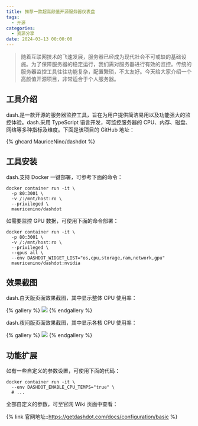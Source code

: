 ```yaml
---
title: 推荐一款超高颜值开源服务器仪表盘
tags:
  - 开源
categories:
  - 资源分享
date: 2024-03-13 00:00:00
---
```


> 随着互联网技术的飞速发展，服务器已经成为现代社会不可或缺的基础设施。为了保障服务器的稳定运行，我们需对服务器进行有效的监控。传统的服务器监控工具往往功能复杂，配置繁琐，不太友好。今天给大家介绍一个高颜值开源项目，非常适合于个人服务器。

<!-- more -->

## 工具介绍

dash.是一款开源的服务器监控工具，旨在为用户提供简洁易用以及功能强大的监控体验。dash.采用 TypeScript 语言开发，可监控服务器的 CPU、内存、磁盘、网络等多种指标及维度。下面是该项目的 GitHub 地址：

{% ghcard MauriceNino/dashdot %}

## 工具安装

dash.支持 Docker 一键部署，可参考下面的命令：

```
docker container run -it \
  -p 80:3001 \
  -v /:/mnt/host:ro \
  --privileged \
  mauricenino/dashdot
```

如需要监控 GPU 数据，可使用下面的命令部署：

```
docker container run -it \
  -p 80:3001 \
  -v /:/mnt/host:ro \
  --privileged \
  --gpus all \
  --env DASHDOT_WIDGET_LIST="os,cpu,storage,ram,network,gpu"
  mauricenino/dashdot:nvidia
```

## 效果截图

dash.白天版页面效果截图，其中显示整体 CPU 使用率：

{% gallery %}
![](https://cdn.dusays.com/2024/03/686-1.jpg)
{% endgallery %}

dash.夜间版页面效果截图，其中显示各核 CPU 使用率：

{% gallery %}
![](https://cdn.dusays.com/2024/03/686-2.jpg)
{% endgallery %}

## 功能扩展

如有一些自定义的参数设置，可使用下面的代码：

```
docker container run -it \
  --env DASHDOT_ENABLE_CPU_TEMPS="true" \
  # ...
```

全部自定义的参数，可至官网 Wiki 页面中查看：

{% link 官网地址::https://getdashdot.com/docs/configuration/basic %}